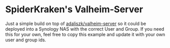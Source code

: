 # SpiderKraken's Valheim-Server

Just a simple build on top of [adaliszk/valheim-server](https://github.com/adaliszk/valheim-server) so it could be deployed into a Synology NAS
with the correct User and Group. If you need this for your own, feel free to copy this example and update it with your own user and group ids.

